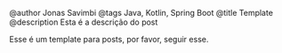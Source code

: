@author Jonas Savimbi
@tags Java, Kotlin, Spring Boot
@title Template
@description Esta é a descrição do post

Esse é um template para posts, por favor, seguir esse.